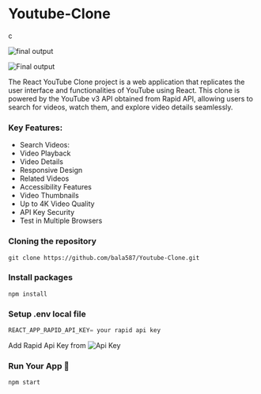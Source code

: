 # Youtube-Clone

c

![final output ](https://i.pinimg.com/originals/85/9f/57/859f575610a619455fcf031978aa423d.jpg)

![Final output](https://i.pinimg.com/originals/29/27/23/29272332855dfa268dcc5c1f22735f26.jpg)


The React YouTube Clone project is a web application that replicates the user interface and functionalities of YouTube using React. This clone is powered by the YouTube v3 API obtained from Rapid API, allowing users to search for videos, watch them, and explore video details seamlessly.

### Key Features:
- Search Videos:
- Video Playback
- Video Details
- Responsive Design
- Related Videos
- Accessibility Features
- Video Thumbnails
- Up to 4K Video Quality
- API Key Security
- Test in Multiple Browsers

 ### Cloning the repository

```shell
git clone https://github.com/bala587/Youtube-Clone.git
```

### Install packages 

```shell
npm install
```

### Setup .env local file

```js
REACT_APP_RAPID_API_KEY= your rapid api key
```
Add Rapid Api Key from  ![Api Key](https://rapidapi.com/ytdlfree/api/youtube-v31/)

### Run Your App 🚀

``` shell
npm start
```
